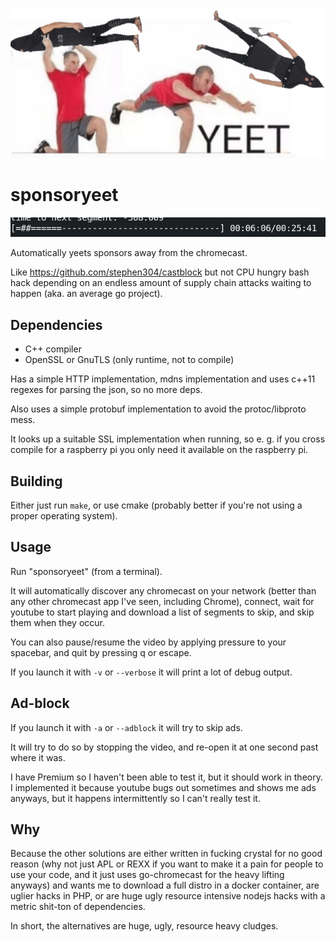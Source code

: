 ![logo](/yeet.png)

sponsoryeet
===========

![screenshot](/screenshot.png)

Automatically yeets sponsors away from the chromecast.

Like https://github.com/stephen304/castblock but not CPU hungry bash hack
depending on an endless amount of supply chain attacks waiting to happen (aka.
an average go project).


Dependencies
------------

 * C++ compiler
 * OpenSSL or GnuTLS (only runtime, not to compile)

Has a simple HTTP implementation, mdns implementation and uses c++11 regexes
for parsing the json, so no more deps.

Also uses a simple protobuf implementation to avoid the protoc/libproto mess.

It looks up a suitable SSL implementation when running, so e. g. if you cross
compile for a raspberry pi you only need it available on the raspberry pi.


Building
--------

Either just run `make`, or use cmake (probably better if you're not using a
proper operating system).

Usage
-----

Run "sponsoryeet" (from a terminal).

It will automatically discover any chromecast on your network (better than any
other chromecast app I've seen, including Chrome), connect, wait for youtube to
start playing and download a list of segments to skip, and skip them when they
occur.

You can also pause/resume the video by applying pressure to your spacebar, and
quit by pressing q or escape.

If you launch it with `-v` or `--verbose` it will print a lot of debug output.


Ad-block
--------

If you launch it with `-a` or `--adblock` it will try to skip ads.

It will try to do so by stopping the video, and re-open it at one second past
where it was.

I have Premium so I haven't been able to test it, but it should work in theory.
I implemented it because youtube bugs out sometimes and shows me ads anyways,
but it happens intermittently so I can't really test it.

Why
---

Because the other solutions are either written in fucking crystal for no good
reason (why not just APL or REXX if you want to make it a pain for people to use
your code, and it just uses go-chromecast for the heavy lifting anyways) and
wants me to download a full distro in a docker container, are uglier hacks in
PHP, or are huge ugly resource intensive nodejs hacks with a metric shit-ton of
dependencies.

In short, the alternatives are huge, ugly, resource heavy cludges.
